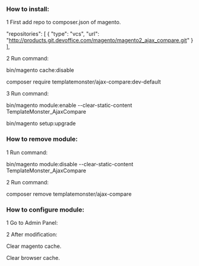 ### How to install:

1 First add repo to composer.json of magento.

"repositories": [
        {
            "type": "vcs",
            "url": "http://products.git.devoffice.com/magento/magento2_ajax_compare.git"
        }
    ],

2 Run command:

bin/magento cache:disable

composer require templatemonster/ajax-compare:dev-default

3 Run command:

bin/magento module:enable --clear-static-content TemplateMonster_AjaxCompare

bin/magento setup:upgrade


### How to remove module:

1 Run command:

bin/magento module:disable --clear-static-content TemplateMonster_AjaxCompare

2 Run command:

composer remove templatemonster/ajax-compare



### How to configure module:

1 Go to Admin Panel:

2 After modification:

Clear magento cache.

Clear browser cache.